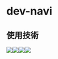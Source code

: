 # dev-navi
## 使用技術
<img src="https://img.shields.io/badge/-Go-fff.svg?logo=go&style=flat"><img src="https://img.shields.io/badge/-OpenAPI-fff.svg?logo=openapiinitiative&style=flat"><img src="https://img.shields.io/badge/-Docker-fff.svg?logo=docker&style=flat"><img src="https://img.shields.io/badge/-GitHub Actions-fff.svg?logo=githubactions&style=flat">

